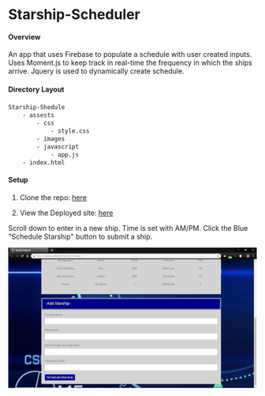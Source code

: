 # Starship-Scheduler

#### Overview

An app that uses Firebase to populate a schedule with user created inputs.  Uses Moment.js to keep track in real-time the frequency in which the ships arrive. Jquery is used to dynamically create schedule.  

#### Directory Layout
```
Starship-Shedule
    - assests
        - css
            - style.css
        - images
        - javascript
            - app.js
    - index.html 
```

#### Setup

1.  Clone the repo: [here](https://github.com/Malkons/Starship-Schedule.git)

2.  View the Deployed site: [here](https://malkons.github.io/Starship-Schedule/)

Scroll down to enter in a new ship.  Time is set with AM/PM.  Click the Blue "Schedule Starship" button to submit a ship.

![ScreenShot](assets/images/StarshipScreenshot.png)